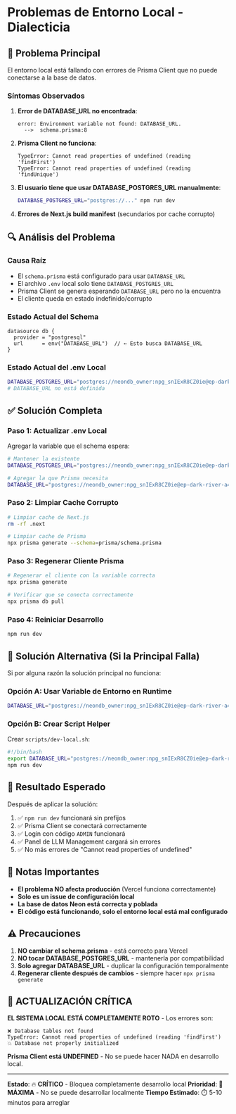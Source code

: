 # Problemas de Entorno Local - Dialecticia

## 🚨 Problema Principal

El entorno local está fallando con errores de Prisma Client que no puede conectarse a la base de datos.

### Síntomas Observados

1. **Error de DATABASE_URL no encontrada**:
   ```
   error: Environment variable not found: DATABASE_URL.
     -->  schema.prisma:8
   ```

2. **Prisma Client no funciona**:
   ```
   TypeError: Cannot read properties of undefined (reading 'findFirst')
   TypeError: Cannot read properties of undefined (reading 'findUnique')
   ```

3. **El usuario tiene que usar DATABASE_POSTGRES_URL manualmente**:
   ```bash
   DATABASE_POSTGRES_URL="postgres://..." npm run dev
   ```

4. **Errores de Next.js build manifest** (secundarios por cache corrupto)

## 🔍 Análisis del Problema

### Causa Raíz
- El `schema.prisma` está configurado para usar `DATABASE_URL`
- El archivo `.env` local solo tiene `DATABASE_POSTGRES_URL` 
- Prisma Client se genera esperando `DATABASE_URL` pero no la encuentra
- El cliente queda en estado indefinido/corrupto

### Estado Actual del Schema
```prisma
datasource db {
  provider = "postgresql"
  url      = env("DATABASE_URL")  // ← Esto busca DATABASE_URL
}
```

### Estado Actual del .env Local
```bash
DATABASE_POSTGRES_URL="postgres://neondb_owner:npg_snIExR8CZ0ie@ep-dark-river-a47rf1s5-pooler.us-east-1.aws.neon.tech/neondb?sslmode=require"
# DATABASE_URL no está definida
```

## ✅ Solución Completa

### Paso 1: Actualizar .env Local
Agregar la variable que el schema espera:

```bash
# Mantener la existente
DATABASE_POSTGRES_URL="postgres://neondb_owner:npg_snIExR8CZ0ie@ep-dark-river-a47rf1s5-pooler.us-east-1.aws.neon.tech/neondb?sslmode=require"

# Agregar la que Prisma necesita
DATABASE_URL="postgres://neondb_owner:npg_snIExR8CZ0ie@ep-dark-river-a47rf1s5-pooler.us-east-1.aws.neon.tech/neondb?sslmode=require"
```

### Paso 2: Limpiar Cache Corrupto
```bash
# Limpiar cache de Next.js
rm -rf .next

# Limpiar cache de Prisma
npx prisma generate --schema=prisma/schema.prisma
```

### Paso 3: Regenerar Cliente Prisma
```bash
# Regenerar el cliente con la variable correcta
npx prisma generate

# Verificar que se conecta correctamente
npx prisma db pull
```

### Paso 4: Reiniciar Desarrollo
```bash
npm run dev
```

## 🔄 Solución Alternativa (Si la Principal Falla)

Si por alguna razón la solución principal no funciona:

### Opción A: Usar Variable de Entorno en Runtime
```bash
DATABASE_URL="postgres://neondb_owner:npg_snIExR8CZ0ie@ep-dark-river-a47rf1s5-pooler.us-east-1.aws.neon.tech/neondb?sslmode=require" npm run dev
```

### Opción B: Crear Script Helper
Crear `scripts/dev-local.sh`:
```bash
#!/bin/bash
export DATABASE_URL="postgres://neondb_owner:npg_snIExR8CZ0ie@ep-dark-river-a47rf1s5-pooler.us-east-1.aws.neon.tech/neondb?sslmode=require"
npm run dev
```

## 🎯 Resultado Esperado

Después de aplicar la solución:

1. ✅ `npm run dev` funcionará sin prefijos
2. ✅ Prisma Client se conectará correctamente
3. ✅ Login con código `ADMIN` funcionará
4. ✅ Panel de LLM Management cargará sin errores
5. ✅ No más errores de "Cannot read properties of undefined"

## 📝 Notas Importantes

- **El problema NO afecta producción** (Vercel funciona correctamente)
- **Solo es un issue de configuración local**
- **La base de datos Neon está correcta y poblada**
- **El código está funcionando, solo el entorno local está mal configurado**

## ⚠️ Precauciones

1. **NO cambiar el schema.prisma** - está correcto para Vercel
2. **NO tocar DATABASE_POSTGRES_URL** - mantenerla por compatibilidad
3. **Solo agregar DATABASE_URL** - duplicar la configuración temporalmente
4. **Regenerar cliente después de cambios** - siempre hacer `npx prisma generate`

## 🚨 ACTUALIZACIÓN CRÍTICA

**EL SISTEMA LOCAL ESTÁ COMPLETAMENTE ROTO** - Los errores son:
```
❌ Database tables not found
TypeError: Cannot read properties of undefined (reading 'findFirst')  
💥 Database not properly initialized
```

**Prisma Client está UNDEFINED** - No se puede hacer NADA en desarrollo local.

---

**Estado**: 🔥 **CRÍTICO** - Bloquea completamente desarrollo local
**Prioridad**: 🚨 **MÁXIMA** - No se puede desarrollar localmente
**Tiempo Estimado**: ⏱️ 5-10 minutos para arreglar 